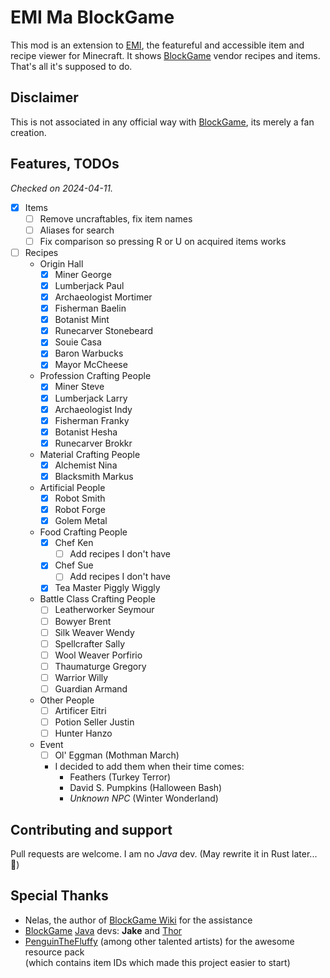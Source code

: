 # EMI Ma BlockGame

This mod is an extension to [EMI](https://github.com/emilyploszaj/emi), the featureful and accessible item and recipe viewer for Minecraft. It shows [BlockGame](https://blockgame.info/) vendor recipes and items. That's all it's supposed to do.

## Disclaimer

This is not associated in any official way with [BlockGame](https://blockgame.info/), its merely a fan creation.

## Features, TODOs

_Checked on 2024-04-11._

- [x] Items
  - [ ] Remove uncraftables, fix item names
  - [ ] Aliases for search
  - [ ] Fix comparison so pressing R or U on acquired items works
- [ ] Recipes
  - Origin Hall
    - [x] Miner George
    - [x] Lumberjack Paul
    - [x] Archaeologist Mortimer
    - [x] Fisherman Baelin
    - [x] Botanist Mint
    - [x] Runecarver Stonebeard
    - [x] Souie Casa
    - [x] Baron Warbucks
    - [x] Mayor McCheese
  - Profession Crafting People
    - [x] Miner Steve
    - [x] Lumberjack Larry
    - [x] Archaeologist Indy
    - [x] Fisherman Franky
    - [x] Botanist Hesha
    - [x] Runecarver Brokkr
  - Material Crafting People
    - [x] Alchemist Nina
    - [x] Blacksmith Markus
  - Artificial People
    - [x] Robot Smith
    - [x] Robot Forge
    - [x] Golem Metal
  - Food Crafting People
    - [x] Chef Ken
      - [ ] Add recipes I don't have
    - [x] Chef Sue
      - [ ] Add recipes I don't have
    - [x] Tea Master Piggly Wiggly
  - Battle Class Crafting People
    - [ ] Leatherworker Seymour
    - [ ] Bowyer Brent
    - [ ] Silk Weaver Wendy
    - [ ] Spellcrafter Sally
    - [ ] Wool Weaver Porfirio
    - [ ] Thaumaturge Gregory
    - [ ] Warrior Willy
    - [ ] Guardian Armand
  - Other People
    - [ ] Artificer Eitri
    - [ ] Potion Seller Justin
    - [ ] Hunter Hanzo
  - Event
    - [ ] Ol' Eggman (Mothman March)
    - I decided to add them when their time comes:
      - Feathers (Turkey Terror)
      - David S. Pumpkins (Halloween Bash)
      - _Unknown NPC_ (Winter Wonderland)

## Contributing and support

Pull requests are welcome. I am no _Java_ dev. (May rewrite it in Rust later... 🦀)

## Special Thanks

- Nelas, the author of [BlockGame Wiki](https://blockgame.piratesoftware.wiki) for the assistance
- [BlockGame](https://piratesoftware.wiki/wiki/Blockgame) [Java](https://piratesoftware.wiki/wiki/Java) devs: **Jake** and [Thor](https://piratesoftware.wiki/wiki/Thor)
- [PenguinTheFluffy](https://piratesoftware.wiki/wiki/PenguinTheFluffy) (among other talented artists) for the awesome resource pack  
  (which contains item IDs which made this project easier to start)
